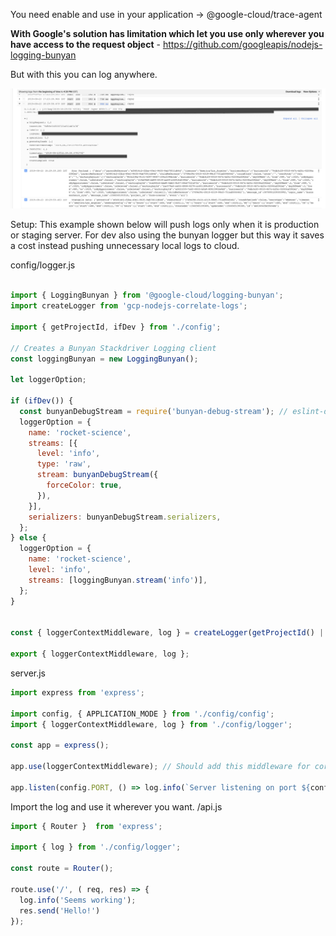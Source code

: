
You need enable and use in your application -> @google-cloud/trace-agent

**With Google's solution has limitation which let you use only wherever you have access to the request object**  - https://github.com/googleapis/nodejs-logging-bunyan

But with this you can log anywhere.

![alt text](./src/QAz6L.png)

Setup: This example shown below will push logs only when it is production or staging server. For dev also using the bunyan logger but this way it saves a cost instead pushing unnecessary local logs to cloud.

config/logger.js
```javascript

import { LoggingBunyan } from '@google-cloud/logging-bunyan';
import createLogger from 'gcp-nodejs-correlate-logs';

import { getProjectId, ifDev } from './config';

// Creates a Bunyan Stackdriver Logging client
const loggingBunyan = new LoggingBunyan();

let loggerOption;

if (ifDev()) {
  const bunyanDebugStream = require('bunyan-debug-stream'); // eslint-disable-line
  loggerOption = {
    name: 'rocket-science',
    streams: [{
      level: 'info',
      type: 'raw',
      stream: bunyanDebugStream({
        forceColor: true,
      }),
    }],
    serializers: bunyanDebugStream.serializers,
  };
} else {
  loggerOption = {
    name: 'rocket-science',
    level: 'info',
    streams: [loggingBunyan.stream('info')],
  };
}


const { loggerContextMiddleware, log } = createLogger(getProjectId() || 'dev', loggerOption);

export { loggerContextMiddleware, log };

```


server.js

```javascript
import express from 'express';

import config, { APPLICATION_MODE } from './config/config';
import { loggerContextMiddleware, log } from './config/logger';

const app = express();

app.use(loggerContextMiddleware); // Should add this middleware for correlating the logs.

app.listen(config.PORT, () => log.info(`Server listening on port ${config.PORT}... Application Mode: ${APPLICATION_MODE}`));

```


Import the log and use it wherever you want. 
/api.js

```javascript
import { Router }  from 'express';

import { log } from './config/logger';

const route = Router();

route.use('/', ( req, res) => { 
  log.info('Seems working');
  res.send('Hello!')
});
```